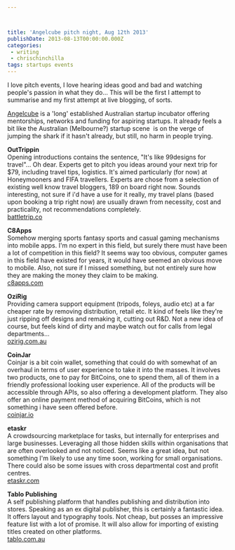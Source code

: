 ```yaml
---



title: 'Angelcube pitch night, Aug 12th 2013'
publishDate: 2013-08-13T00:00:00.000Z
categories:
 - writing
 - chrischinchilla
tags: startups events
---
```


I love pitch events, I love hearing ideas good and bad and watching people's passion in what they do… This will be the first I attempt to summarise and my first attempt at live blogging, of sorts.

<a href="https://www.angelcube.com/" target="_blank">Angelcube</a> is a 'long' established Australian startup incubator offering mentorships, networks and funding for aspiring startups. It already feels a bit like the Australian (Melbourne?) startup scene  is on the verge of jumping the shark if it hasn't already, but still, no harm in people trying.

**OutTrippin**<br>Opening introductions contains the sentence, "It's like 99designs for travel"… Oh dear. Experts get to pitch you ideas around your next trip for $79, including travel tips, logistics. It's aimed particularly (for now) at Honeymooners and FIFA travellers. Experts are chose from a selection of existing well know travel bloggers, 189 on board right now. Sounds interesting, not sure if i'd have a use for it really, my travel plans (based upon booking a trip right now) are usually drawn from necessity, cost and practicality, not recommendations completely.<br>[battletrip.co](https://battletrip.co/)

**C8Apps**<br>Somehow merging sports fantasy sports and casual gaming mechanisms into mobile apps. I'm no expert in this field, but surely there must have been a lot of competition in this field? It seems way too obvious, computer games in this field have existed for years, it would have seemed an obvious move to mobile. Also, not sure if I missed something, but not entirely sure how they are making the money they claim to be making.<br>[c8apps.com](https://c8apps.com/)

**OziRig**<br>Providing camera support equipment (tripods, foleys, audio etc) at a far cheaper rate by removing distribution, retail etc. It kind of feels like they're just ripping off designs and remaking it, cutting out R&D. Not a new idea of course, but feels kind of dirty and maybe watch out for calls from legal departments…<br>[ozirig.com.au](https://www.coinjar.io/)

**CoinJar**<br>Coinjar is a bit coin wallet, something that could do with somewhat of an overhaul in terms of user experience to take it into the masses. It involves two products, one to pay for BitCoins, one to spend them, all of them in a friendly professional looking user experience. All of the products will be accessible through APIs, so also offering a development platform. They also offer an online payment method of acquiring BitCoins, which is not something i have seen offered before.<br>[coinjar.io](https://www.coinjar.io/)

**etaskr**<br>A crowdsourcing marketplace for tasks, but internally for enterprises and large businesses. Leveraging all those hidden skills within organisations that are often overlooked and not noticed. Seems like a great idea, but not something I'm likely to use any time soon, working for small organisations. There could also be some issues with cross departmental cost and profit centres.<br>[etaskr.com](https://etaskr.com/)

**Tablo Publishing**<br>A self publishing platform that handles publishing and distribution into stores. Speaking as an ex digital publisher, this is certainly a fantastic idea. It offers layout and typography tools. Not cheap, but posses an impressive feature list with a lot of promise. It will also allow for importing of existing titles created on other platforms.<br>[tablo.com.au](https://habit21app.com/)
